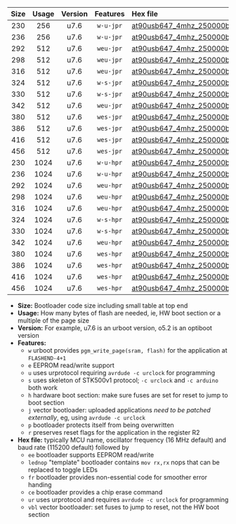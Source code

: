 |Size|Usage|Version|Features|Hex file|
|:-:|:-:|:-:|:-:|:--|
|230|256|u7.6|`w-u-jpr`|[at90usb647_4mhz_250000bps_ur_vbl.hex](https://raw.githubusercontent.com/stefanrueger/urboot/main/bootloaders/at90usb647/fcpu_4mhz/250000_bps/at90usb647_4mhz_250000bps_ur_vbl.hex)|
|236|256|u7.6|`w-u-jpr`|[at90usb647_4mhz_250000bps_lednop_ur_vbl.hex](https://raw.githubusercontent.com/stefanrueger/urboot/main/bootloaders/at90usb647/fcpu_4mhz/250000_bps/at90usb647_4mhz_250000bps_lednop_ur_vbl.hex)|
|292|512|u7.6|`weu-jpr`|[at90usb647_4mhz_250000bps_ee_ur_vbl.hex](https://raw.githubusercontent.com/stefanrueger/urboot/main/bootloaders/at90usb647/fcpu_4mhz/250000_bps/at90usb647_4mhz_250000bps_ee_ur_vbl.hex)|
|298|512|u7.6|`weu-jpr`|[at90usb647_4mhz_250000bps_ee_lednop_ur_vbl.hex](https://raw.githubusercontent.com/stefanrueger/urboot/main/bootloaders/at90usb647/fcpu_4mhz/250000_bps/at90usb647_4mhz_250000bps_ee_lednop_ur_vbl.hex)|
|316|512|u7.6|`weu-jpr`|[at90usb647_4mhz_250000bps_ee_lednop_fr_ur_vbl.hex](https://raw.githubusercontent.com/stefanrueger/urboot/main/bootloaders/at90usb647/fcpu_4mhz/250000_bps/at90usb647_4mhz_250000bps_ee_lednop_fr_ur_vbl.hex)|
|324|512|u7.6|`w-s-jpr`|[at90usb647_4mhz_250000bps_vbl.hex](https://raw.githubusercontent.com/stefanrueger/urboot/main/bootloaders/at90usb647/fcpu_4mhz/250000_bps/at90usb647_4mhz_250000bps_vbl.hex)|
|330|512|u7.6|`w-s-jpr`|[at90usb647_4mhz_250000bps_lednop_vbl.hex](https://raw.githubusercontent.com/stefanrueger/urboot/main/bootloaders/at90usb647/fcpu_4mhz/250000_bps/at90usb647_4mhz_250000bps_lednop_vbl.hex)|
|342|512|u7.6|`weu-jpr`|[at90usb647_4mhz_250000bps_ee_lednop_fr_ce_ur_vbl.hex](https://raw.githubusercontent.com/stefanrueger/urboot/main/bootloaders/at90usb647/fcpu_4mhz/250000_bps/at90usb647_4mhz_250000bps_ee_lednop_fr_ce_ur_vbl.hex)|
|380|512|u7.6|`wes-jpr`|[at90usb647_4mhz_250000bps_ee_vbl.hex](https://raw.githubusercontent.com/stefanrueger/urboot/main/bootloaders/at90usb647/fcpu_4mhz/250000_bps/at90usb647_4mhz_250000bps_ee_vbl.hex)|
|386|512|u7.6|`wes-jpr`|[at90usb647_4mhz_250000bps_ee_lednop_vbl.hex](https://raw.githubusercontent.com/stefanrueger/urboot/main/bootloaders/at90usb647/fcpu_4mhz/250000_bps/at90usb647_4mhz_250000bps_ee_lednop_vbl.hex)|
|416|512|u7.6|`wes-jpr`|[at90usb647_4mhz_250000bps_ee_lednop_fr_vbl.hex](https://raw.githubusercontent.com/stefanrueger/urboot/main/bootloaders/at90usb647/fcpu_4mhz/250000_bps/at90usb647_4mhz_250000bps_ee_lednop_fr_vbl.hex)|
|456|512|u7.6|`wes-jpr`|[at90usb647_4mhz_250000bps_ee_lednop_fr_ce_vbl.hex](https://raw.githubusercontent.com/stefanrueger/urboot/main/bootloaders/at90usb647/fcpu_4mhz/250000_bps/at90usb647_4mhz_250000bps_ee_lednop_fr_ce_vbl.hex)|
|230|1024|u7.6|`w-u-hpr`|[at90usb647_4mhz_250000bps_ur.hex](https://raw.githubusercontent.com/stefanrueger/urboot/main/bootloaders/at90usb647/fcpu_4mhz/250000_bps/at90usb647_4mhz_250000bps_ur.hex)|
|236|1024|u7.6|`w-u-hpr`|[at90usb647_4mhz_250000bps_lednop_ur.hex](https://raw.githubusercontent.com/stefanrueger/urboot/main/bootloaders/at90usb647/fcpu_4mhz/250000_bps/at90usb647_4mhz_250000bps_lednop_ur.hex)|
|292|1024|u7.6|`weu-hpr`|[at90usb647_4mhz_250000bps_ee_ur.hex](https://raw.githubusercontent.com/stefanrueger/urboot/main/bootloaders/at90usb647/fcpu_4mhz/250000_bps/at90usb647_4mhz_250000bps_ee_ur.hex)|
|298|1024|u7.6|`weu-hpr`|[at90usb647_4mhz_250000bps_ee_lednop_ur.hex](https://raw.githubusercontent.com/stefanrueger/urboot/main/bootloaders/at90usb647/fcpu_4mhz/250000_bps/at90usb647_4mhz_250000bps_ee_lednop_ur.hex)|
|316|1024|u7.6|`weu-hpr`|[at90usb647_4mhz_250000bps_ee_lednop_fr_ur.hex](https://raw.githubusercontent.com/stefanrueger/urboot/main/bootloaders/at90usb647/fcpu_4mhz/250000_bps/at90usb647_4mhz_250000bps_ee_lednop_fr_ur.hex)|
|324|1024|u7.6|`w-s-hpr`|[at90usb647_4mhz_250000bps.hex](https://raw.githubusercontent.com/stefanrueger/urboot/main/bootloaders/at90usb647/fcpu_4mhz/250000_bps/at90usb647_4mhz_250000bps.hex)|
|330|1024|u7.6|`w-s-hpr`|[at90usb647_4mhz_250000bps_lednop.hex](https://raw.githubusercontent.com/stefanrueger/urboot/main/bootloaders/at90usb647/fcpu_4mhz/250000_bps/at90usb647_4mhz_250000bps_lednop.hex)|
|342|1024|u7.6|`weu-hpr`|[at90usb647_4mhz_250000bps_ee_lednop_fr_ce_ur.hex](https://raw.githubusercontent.com/stefanrueger/urboot/main/bootloaders/at90usb647/fcpu_4mhz/250000_bps/at90usb647_4mhz_250000bps_ee_lednop_fr_ce_ur.hex)|
|380|1024|u7.6|`wes-hpr`|[at90usb647_4mhz_250000bps_ee.hex](https://raw.githubusercontent.com/stefanrueger/urboot/main/bootloaders/at90usb647/fcpu_4mhz/250000_bps/at90usb647_4mhz_250000bps_ee.hex)|
|386|1024|u7.6|`wes-hpr`|[at90usb647_4mhz_250000bps_ee_lednop.hex](https://raw.githubusercontent.com/stefanrueger/urboot/main/bootloaders/at90usb647/fcpu_4mhz/250000_bps/at90usb647_4mhz_250000bps_ee_lednop.hex)|
|416|1024|u7.6|`wes-hpr`|[at90usb647_4mhz_250000bps_ee_lednop_fr.hex](https://raw.githubusercontent.com/stefanrueger/urboot/main/bootloaders/at90usb647/fcpu_4mhz/250000_bps/at90usb647_4mhz_250000bps_ee_lednop_fr.hex)|
|456|1024|u7.6|`wes-hpr`|[at90usb647_4mhz_250000bps_ee_lednop_fr_ce.hex](https://raw.githubusercontent.com/stefanrueger/urboot/main/bootloaders/at90usb647/fcpu_4mhz/250000_bps/at90usb647_4mhz_250000bps_ee_lednop_fr_ce.hex)|

- **Size:** Bootloader code size including small table at top end
- **Usage:** How many bytes of flash are needed, ie, HW boot section or a multiple of the page size
- **Version:** For example, u7.6 is an urboot version, o5.2 is an optiboot version
- **Features:**
  + `w` urboot provides `pgm_write_page(sram, flash)` for the application at `FLASHEND-4+1`
  + `e` EEPROM read/write support
  + `u` uses urprotocol requiring `avrdude -c urclock` for programming
  + `s` uses skeleton of STK500v1 protocol; `-c urclock` and `-c arduino` both work
  + `h` hardware boot section: make sure fuses are set for reset to jump to boot section
  + `j` vector bootloader: uploaded applications *need to be patched externally*, eg, using `avrdude -c urclock`
  + `p` bootloader protects itself from being overwritten
  + `r` preserves reset flags for the application in the register R2
- **Hex file:** typically MCU name, oscillator frequency (16 MHz default) and baud rate (115200 default) followed by
  + `ee` bootloader supports EEPROM read/write
  + `lednop` "template" bootloader contains `mov rx,rx` nops that can be replaced to toggle LEDs
  + `fr` bootloader provides non-essential code for smoother error handing
  + `ce` bootloader provides a chip erase command
  + `ur` uses urprotocol and requires `avrdude -c urclock` for programming
  + `vbl` vector bootloader: set fuses to jump to reset, not the HW boot section
